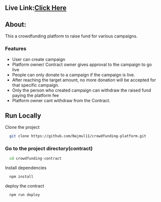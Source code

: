 ## Live Link:[Click Here](https://example.com)

## About:

This a crowdfunding platform to raise fund for various campaigns.

### Features

- User can create campaign
- Platform owner/ Contract owner gives approval to the campaign to go live
- People can only donate to a campaign if the campaign is live.
- After reaching the target amount, no more donation will be accepted for that specific campaign.
- Only the person who created campaign can withdraw the raised fund paying the platform fee
- Platform owner cant withdraw from the Contract.

## Run Locally

Clone the project

```bash
  git clone https://github.com/Najmul11/crowdfunding-platform.git
```

### Go to the project directory(contract)

```bash
  cd crowdfunding-contract
```

Install dependencies

```bash
  npm install
```

deploy the contract

```bash
  npm run deploy
```
